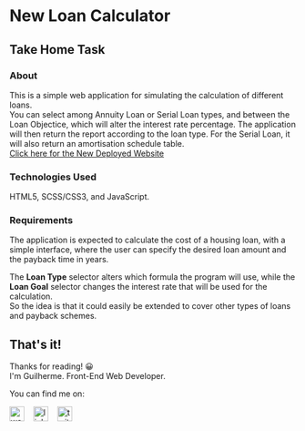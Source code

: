 # New Loan Calculator
## Take Home Task
### About
This is a simple web application for simulating the calculation of different loans.  
You can select among Annuity Loan or Serial Loan types, and between the Loan Objectice, which will alter the interest rate percentage. The application will then return the report according to the loan type. For the Serial Loan, it will also return an amortisation schedule table.    
[Click here for the New Deployed Website](https://new-loan-calculator-gdh.netlify.app/)
### Technologies Used  
HTML5, SCSS/CSS3, and JavaScript.
### Requirements
The application is expected to calculate the cost of a housing loan, with a simple interface, where the user can specify the desired loan amount and the payback time in years.  
  
The **Loan Type** selector alters which formula the program will use, while the **Loan Goal** selector changes the interest rate that will be used for the calculation.  
So the idea is that it could easily be extended to cover other types of loans and payback schemes.  
 
## That's it!
Thanks for reading! 😀 <br />
I'm Guilherme. Front-End Web Developer. <br />

<p align="left">

You can find me on: <br />

<a href="https://gdhebling.com"><img alt="website" width="26px" src="https://www.flaticon.com/svg/static/icons/svg/1828/1828555.svg" /></a>
&nbsp;&nbsp;
<a href="https://www.linkedin.com/in/gdhebling/"><img alt="linkedin" width="26px" src="https://image.flaticon.com/icons/svg/1383/1383262.svg" /></a>
&nbsp;&nbsp;
<a href="https://twitter.com/gdhebling"><img alt="twitter" width="26px" src="https://image.flaticon.com/icons/svg/1383/1383265.svg" /></a>

</p>
